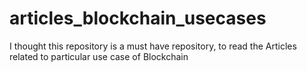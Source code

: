 # articles_blockchain_usecases
I thought this repository is a must have repository, to read the Articles related to particular use case of Blockchain
